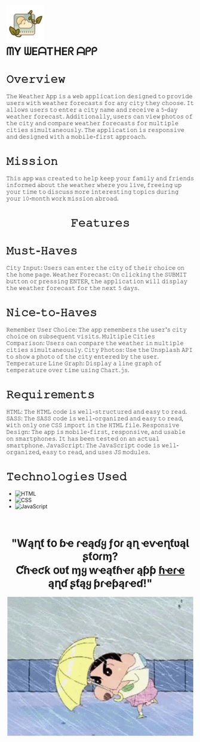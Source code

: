 <img align="left" width="20%" src="Assets/images/logoreadme.png">    
<br>
<br>
<br>
<br>

#  ᗰY ᗯEᗩTᕼEᖇ ᗩᑭᑭ      


 # 𝙾𝚟𝚎𝚛𝚟𝚒𝚎𝚠
  
𝚃𝚑𝚎 𝚆𝚎𝚊𝚝𝚑𝚎𝚛 𝙰𝚙𝚙 𝚒𝚜 𝚊 𝚠𝚎𝚋 𝚊𝚙𝚙𝚕𝚒𝚌𝚊𝚝𝚒𝚘𝚗 𝚍𝚎𝚜𝚒𝚐𝚗𝚎𝚍 𝚝𝚘 𝚙𝚛𝚘𝚟𝚒𝚍𝚎 𝚞𝚜𝚎𝚛𝚜 𝚠𝚒𝚝𝚑 𝚠𝚎𝚊𝚝𝚑𝚎𝚛 𝚏𝚘𝚛𝚎𝚌𝚊𝚜𝚝𝚜 𝚏𝚘𝚛 𝚊𝚗𝚢 𝚌𝚒𝚝𝚢 𝚝𝚑𝚎𝚢 𝚌𝚑𝚘𝚘𝚜𝚎. 𝙸𝚝 𝚊𝚕𝚕𝚘𝚠𝚜 𝚞𝚜𝚎𝚛𝚜 𝚝𝚘 𝚎𝚗𝚝𝚎𝚛 𝚊 𝚌𝚒𝚝𝚢 𝚗𝚊𝚖𝚎 𝚊𝚗𝚍 𝚛𝚎𝚌𝚎𝚒𝚟𝚎 𝚊 𝟻-𝚍𝚊𝚢 𝚠𝚎𝚊𝚝𝚑𝚎𝚛 𝚏𝚘𝚛𝚎𝚌𝚊𝚜𝚝. 𝙰𝚍𝚍𝚒𝚝𝚒𝚘𝚗𝚊𝚕𝚕𝚢, 𝚞𝚜𝚎𝚛𝚜 𝚌𝚊𝚗 𝚟𝚒𝚎𝚠 𝚙𝚑𝚘𝚝𝚘𝚜 𝚘𝚏 𝚝𝚑𝚎 𝚌𝚒𝚝𝚢 𝚊𝚗𝚍 𝚌𝚘𝚖𝚙𝚊𝚛𝚎 𝚠𝚎𝚊𝚝𝚑𝚎𝚛 𝚏𝚘𝚛𝚎𝚌𝚊𝚜𝚝𝚜 𝚏𝚘𝚛 𝚖𝚞𝚕𝚝𝚒𝚙𝚕𝚎 𝚌𝚒𝚝𝚒𝚎𝚜 𝚜𝚒𝚖𝚞𝚕𝚝𝚊𝚗𝚎𝚘𝚞𝚜𝚕𝚢. 𝚃𝚑𝚎 𝚊𝚙𝚙𝚕𝚒𝚌𝚊𝚝𝚒𝚘𝚗 𝚒𝚜 𝚛𝚎𝚜𝚙𝚘𝚗𝚜𝚒𝚟𝚎 𝚊𝚗𝚍 𝚍𝚎𝚜𝚒𝚐𝚗𝚎𝚍 𝚠𝚒𝚝𝚑 𝚊 𝚖𝚘𝚋𝚒𝚕𝚎-𝚏𝚒𝚛𝚜𝚝 𝚊𝚙𝚙𝚛𝚘𝚊𝚌𝚑.

# 𝙼𝚒𝚜𝚜𝚒𝚘𝚗
𝚃𝚑𝚒𝚜 𝚊𝚙𝚙 𝚠𝚊𝚜 𝚌𝚛𝚎𝚊𝚝𝚎𝚍 𝚝𝚘 𝚑𝚎𝚕𝚙 𝚔𝚎𝚎𝚙 𝚢𝚘𝚞𝚛 𝚏𝚊𝚖𝚒𝚕𝚢 𝚊𝚗𝚍 𝚏𝚛𝚒𝚎𝚗𝚍𝚜 𝚒𝚗𝚏𝚘𝚛𝚖𝚎𝚍 𝚊𝚋𝚘𝚞𝚝 𝚝𝚑𝚎 𝚠𝚎𝚊𝚝𝚑𝚎𝚛 𝚠𝚑𝚎𝚛𝚎 𝚢𝚘𝚞 𝚕𝚒𝚟𝚎, 𝚏𝚛𝚎𝚎𝚒𝚗𝚐 𝚞𝚙 𝚢𝚘𝚞𝚛 𝚝𝚒𝚖𝚎 𝚝𝚘 𝚍𝚒𝚜𝚌𝚞𝚜𝚜 𝚖𝚘𝚛𝚎 𝚒𝚗𝚝𝚎𝚛𝚎𝚜𝚝𝚒𝚗𝚐 𝚝𝚘𝚙𝚒𝚌𝚜 𝚍𝚞𝚛𝚒𝚗𝚐 𝚢𝚘𝚞𝚛 𝟷𝟶-𝚖𝚘𝚗𝚝𝚑 𝚠𝚘𝚛𝚔 𝚖𝚒𝚜𝚜𝚒𝚘𝚗 𝚊𝚋𝚛𝚘𝚊𝚍.

 <div align="center">
   
   # 𝙵𝚎𝚊𝚝𝚞𝚛𝚎𝚜

   </div>

   
# 𝙼𝚞𝚜𝚝-𝙷𝚊𝚟𝚎𝚜

𝙲𝚒𝚝𝚢 𝙸𝚗𝚙𝚞𝚝: 𝚄𝚜𝚎𝚛𝚜 𝚌𝚊𝚗 𝚎𝚗𝚝𝚎𝚛 𝚝𝚑𝚎 𝚌𝚒𝚝𝚢 𝚘𝚏 𝚝𝚑𝚎𝚒𝚛 𝚌𝚑𝚘𝚒𝚌𝚎 𝚘𝚗 𝚝𝚑𝚎 𝚑𝚘𝚖𝚎 𝚙𝚊𝚐𝚎.
𝚆𝚎𝚊𝚝𝚑𝚎𝚛 𝙵𝚘𝚛𝚎𝚌𝚊𝚜𝚝: 𝙾𝚗 𝚌𝚕𝚒𝚌𝚔𝚒𝚗𝚐 𝚝𝚑𝚎 𝚂𝚄𝙱𝙼𝙸𝚃 𝚋𝚞𝚝𝚝𝚘𝚗 𝚘𝚛 𝚙𝚛𝚎𝚜𝚜𝚒𝚗𝚐 𝙴𝙽𝚃𝙴𝚁, 𝚝𝚑𝚎 𝚊𝚙𝚙𝚕𝚒𝚌𝚊𝚝𝚒𝚘𝚗 𝚠𝚒𝚕𝚕 𝚍𝚒𝚜𝚙𝚕𝚊𝚢 𝚝𝚑𝚎 𝚠𝚎𝚊𝚝𝚑𝚎𝚛 𝚏𝚘𝚛𝚎𝚌𝚊𝚜𝚝 𝚏𝚘𝚛 𝚝𝚑𝚎 𝚗𝚎𝚡𝚝 𝟻 𝚍𝚊𝚢𝚜.

# 𝙽𝚒𝚌𝚎-𝚝𝚘-𝙷𝚊𝚟𝚎𝚜

𝚁𝚎𝚖𝚎𝚖𝚋𝚎𝚛 𝚄𝚜𝚎𝚛 𝙲𝚑𝚘𝚒𝚌𝚎: 𝚃𝚑𝚎 𝚊𝚙𝚙 𝚛𝚎𝚖𝚎𝚖𝚋𝚎𝚛𝚜 𝚝𝚑𝚎 𝚞𝚜𝚎𝚛'𝚜 𝚌𝚒𝚝𝚢 𝚌𝚑𝚘𝚒𝚌𝚎 𝚘𝚗 𝚜𝚞𝚋𝚜𝚎𝚚𝚞𝚎𝚗𝚝 𝚟𝚒𝚜𝚒𝚝𝚜.
𝙼𝚞𝚕𝚝𝚒𝚙𝚕𝚎 𝙲𝚒𝚝𝚒𝚎𝚜 𝙲𝚘𝚖𝚙𝚊𝚛𝚒𝚜𝚘𝚗: 𝚄𝚜𝚎𝚛𝚜 𝚌𝚊𝚗 𝚌𝚘𝚖𝚙𝚊𝚛𝚎 𝚝𝚑𝚎 𝚠𝚎𝚊𝚝𝚑𝚎𝚛 𝚒𝚗 𝚖𝚞𝚕𝚝𝚒𝚙𝚕𝚎 𝚌𝚒𝚝𝚒𝚎𝚜 𝚜𝚒𝚖𝚞𝚕𝚝𝚊𝚗𝚎𝚘𝚞𝚜𝚕𝚢.
𝙲𝚒𝚝𝚢 𝙿𝚑𝚘𝚝𝚘𝚜: 𝚄𝚜𝚎 𝚝𝚑𝚎 𝚄𝚗𝚜𝚙𝚕𝚊𝚜𝚑 𝙰𝙿𝙸 𝚝𝚘 𝚜𝚑𝚘𝚠 𝚊 𝚙𝚑𝚘𝚝𝚘 𝚘𝚏 𝚝𝚑𝚎 𝚌𝚒𝚝𝚢 𝚎𝚗𝚝𝚎𝚛𝚎𝚍 𝚋𝚢 𝚝𝚑𝚎 𝚞𝚜𝚎𝚛.
𝚃𝚎𝚖𝚙𝚎𝚛𝚊𝚝𝚞𝚛𝚎 𝙻𝚒𝚗𝚎 𝙶𝚛𝚊𝚙𝚑: 𝙳𝚒𝚜𝚙𝚕𝚊𝚢 𝚊 𝚕𝚒𝚗𝚎 𝚐𝚛𝚊𝚙𝚑 𝚘𝚏 𝚝𝚎𝚖𝚙𝚎𝚛𝚊𝚝𝚞𝚛𝚎 𝚘𝚟𝚎𝚛 𝚝𝚒𝚖𝚎 𝚞𝚜𝚒𝚗𝚐 𝙲𝚑𝚊𝚛𝚝.𝚓𝚜.

# 𝚁𝚎𝚚𝚞𝚒𝚛𝚎𝚖𝚎𝚗𝚝𝚜

𝙷𝚃𝙼𝙻: 𝚃𝚑𝚎 𝙷𝚃𝙼𝙻 𝚌𝚘𝚍𝚎 𝚒𝚜 𝚠𝚎𝚕𝚕-𝚜𝚝𝚛𝚞𝚌𝚝𝚞𝚛𝚎𝚍 𝚊𝚗𝚍 𝚎𝚊𝚜𝚢 𝚝𝚘 𝚛𝚎𝚊𝚍.
𝚂𝙰𝚂𝚂: 𝚃𝚑𝚎 𝚂𝙰𝚂𝚂 𝚌𝚘𝚍𝚎 𝚒𝚜 𝚠𝚎𝚕𝚕-𝚘𝚛𝚐𝚊𝚗𝚒𝚣𝚎𝚍 𝚊𝚗𝚍 𝚎𝚊𝚜𝚢 𝚝𝚘 𝚛𝚎𝚊𝚍, 𝚠𝚒𝚝𝚑 𝚘𝚗𝚕𝚢 𝚘𝚗𝚎 𝙲𝚂𝚂 𝚒𝚖𝚙𝚘𝚛𝚝 𝚒𝚗 𝚝𝚑𝚎 𝙷𝚃𝙼𝙻 𝚏𝚒𝚕𝚎.
𝚁𝚎𝚜𝚙𝚘𝚗𝚜𝚒𝚟𝚎 𝙳𝚎𝚜𝚒𝚐𝚗: 𝚃𝚑𝚎 𝚊𝚙𝚙 𝚒𝚜 𝚖𝚘𝚋𝚒𝚕𝚎-𝚏𝚒𝚛𝚜𝚝, 𝚛𝚎𝚜𝚙𝚘𝚗𝚜𝚒𝚟𝚎, 𝚊𝚗𝚍 𝚞𝚜𝚊𝚋𝚕𝚎 𝚘𝚗 𝚜𝚖𝚊𝚛𝚝𝚙𝚑𝚘𝚗𝚎𝚜. 𝙸𝚝 𝚑𝚊𝚜 𝚋𝚎𝚎𝚗 𝚝𝚎𝚜𝚝𝚎𝚍 𝚘𝚗 𝚊𝚗 𝚊𝚌𝚝𝚞𝚊𝚕 𝚜𝚖𝚊𝚛𝚝𝚙𝚑𝚘𝚗𝚎.
𝙹𝚊𝚟𝚊𝚂𝚌𝚛𝚒𝚙𝚝: 𝚃𝚑𝚎 𝙹𝚊𝚟𝚊𝚂𝚌𝚛𝚒𝚙𝚝 𝚌𝚘𝚍𝚎 𝚒𝚜 𝚠𝚎𝚕𝚕-𝚘𝚛𝚐𝚊𝚗𝚒𝚣𝚎𝚍, 𝚎𝚊𝚜𝚢 𝚝𝚘 𝚛𝚎𝚊𝚍, 𝚊𝚗𝚍 𝚞𝚜𝚎𝚜 𝙹𝚂 𝚖𝚘𝚍𝚞𝚕𝚎𝚜.

# 𝚃𝚎𝚌𝚑𝚗𝚘𝚕𝚘𝚐𝚒𝚎𝚜 𝚄𝚜𝚎𝚍
- ![HTML](https://img.shields.io/badge/HTML-5-red)
- ![CSS](https://img.shields.io/badge/CSS-3-blue)
- ![JavaScript](https://img.shields.io/badge/JavaScript-ES6-yellow)

<br>
<div align="center">

# "Ⱳąղƭ ƭօ ɓҽ ɾҽąɗყ ƒօɾ ąղ ҽⱱҽղƭʋąƖ ʂƭօɾɱ? <br> Ƈɦҽƈƙ օʋƭ ɱყ ⱳҽąƭɦҽɾ ąƥƥ [ɦҽɾҽ](https://zaraana.github.io/The-Weather-App/) ąղɗ ʂƭąყ ƥɾҽƥąɾҽɗ!"

<img  src="Assets/images/gifreadme.gif">
  
</div>
